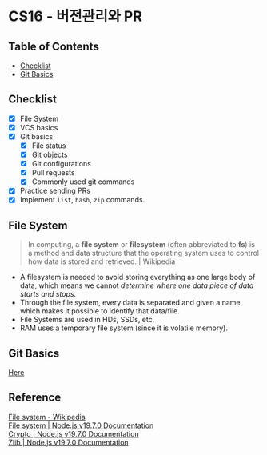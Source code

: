 # CS16 - 버전관리와 PR

## Table of Contents

- [Checklist](#checklist)
- [Git Basics](#git-basics)

## Checklist

- [x] File System
- [x] VCS basics
- [x] Git basics
  - [x] File status
  - [x] Git objects
  - [x] Git configurations
  - [x] Pull requests
  - [x] Commonly used git commands
- [x] Practice sending PRs
- [x] Implement `list`, `hash`, `zip` commands.

## File System

> In computing, a **file system** or **filesystem** (often abbreviated to **fs**) is a method and data structure that the operating system uses to control how data is stored and retrieved. | Wikipedia

- A filesystem is needed to avoid storing everything as one large body of data, which means we cannot _determine where one data piece of data starts and stops_.
- Through the file system, every data is separated and given a name, which makes it possible to identify that data/file.
- File Systems are used in HDs, SSDs, etc.
- RAM uses a temporary file system (since it is volatile memory).

## Git Basics

[Here](https://github.com/Kakamotobi/Learned/blob/main/Version%20Control%20System/Version-Control-System.md)

## Reference

[File system - Wikipedia](https://en.wikipedia.org/wiki/File_system)  
[File system | Node.js v19.7.0 Documentation](https://nodejs.org/api/fs.html)  
[Crypto | Node.js v19.7.0 Documentation](https://nodejs.org/api/crypto.html)  
[Zlib | Node.js v19.7.0 Documentation](https://nodejs.org/api/zlib.html)
